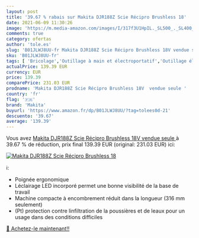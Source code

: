 ```yaml
---
layout: post
title: '39.67 % rabais sur Makita DJR188Z Scie Récipro Brushless 18'
date: 2021-06-09 11:30:26
image: 'https://m.media-amazon.com/images/I/317f3U1HpIL._SL500_._SL400_.jpg'
comments: true
category: ofertas
author: 'tole.es'
slug: 'B01JLWJ8UU-fr Makita DJR188Z Scie Récipro Brushless 18V vendue seule'
sku: 'B01JLWJ8UU-fr'
tags: [ 'Bricolage','Outillage à main et électroportatif','Outillage électroportatif','Scies égoïnes électriques','Scies électriques','makita', ]
actualPrice: 139.39 EUR
currency: EUR
price: 139.39
comparePrice: 231.03 EUR
prodname: 'Makita DJR188Z Scie Récipro Brushless 18V  vendue seule '
country: 'fr'
flag: '🇫🇷'
brand: 'Makita'
buyurl: 'https://www.amazon.fr/dp/B01JLWJ8UU/?tag=tolees0d-21'
descuento: '39.67'
average: '139.39'
---
```


Vous avez [Makita DJR188Z Scie Récipro Brushless 18V  vendue seule ](https://www.amazon.fr/dp/B01JLWJ8UU/?tag=tolees0d-21)  à  39.67 % de réduction, prix final  139.39 EUR (original: 231.03 EUR) ici:

[![Makita DJR188Z Scie Récipro Brushless 18](https://m.media-amazon.com/images/I/317f3U1HpIL._SL500_._SL400_.jpg)](https://www.amazon.fr/dp/B01JLWJ8UU/?tag=tolees0d-21)

ℹ️:

- Poignée ergonomique
- Léclairage LED incorporé permet une bonne visibilité de la base de travail
- Machine compacte à encombrement réduit dans la longueur (316 mm seulement)
- (Pt) protection contre linfiltration de la poussières et de leaux pour un usage dans des conditions difficiles

[🛒 Achetez-le maintenant!!](https://www.amazon.fr/dp/B01JLWJ8UU/?tag=tolees0d-21)
